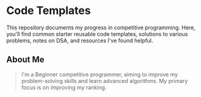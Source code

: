 # Code Templates

This repository documents my progress in competitive programming. Here, you'll find common starter reusable code templates, solutions to various problems, notes on DSA, and resources I've found helpful.

## About Me

> I'm a Beginner competitive programmer, aiming to improve my problem-solving skills and learn advanced algorithms. My primary focus is on improving my ranking.